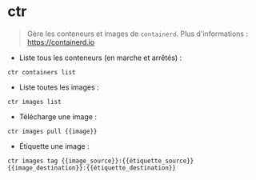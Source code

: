 # ctr

> Gère les conteneurs et images de `containerd`.
> Plus d'informations : <https://containerd.io>

- Liste tous les conteneurs (en marche et arrêtés) :

`ctr containers list`

- Liste toutes les images :

`ctr images list`

- Télécharge une image :

`ctr images pull {{image}}`

- Étiquette une image :

`ctr images tag {{image_source}}:{{étiquette_source}} {{image_destination}}:{{étiquette_destination}}`